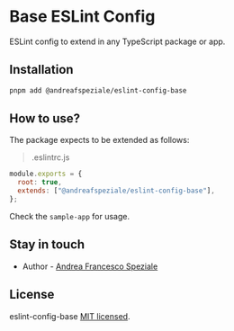 # Base ESLint Config

ESLint config to extend in any TypeScript package or app.

## Installation

```sh
pnpm add @andreafspeziale/eslint-config-base
```

## How to use?

The package expects to be extended as follows:

> .eslintrc.js

```javascript
module.exports = {
  root: true,
  extends: ["@andreafspeziale/eslint-config-base"],
};
```

Check the `sample-app` for usage.

## Stay in touch

- Author - [Andrea Francesco Speziale](https://twitter.com/andreafspeziale)

## License

eslint-config-base [MIT licensed](LICENSE).
